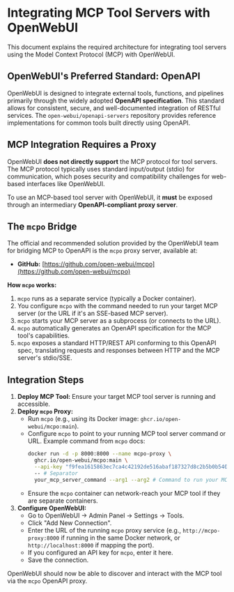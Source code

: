 # Integrating MCP Tool Servers with OpenWebUI

This document explains the required architecture for integrating tool servers using the Model Context Protocol (MCP) with OpenWebUI.

## OpenWebUI's Preferred Standard: OpenAPI

OpenWebUI is designed to integrate external tools, functions, and pipelines primarily through the widely adopted **OpenAPI specification**. This standard allows for consistent, secure, and well-documented integration of RESTful services. The `open-webui/openapi-servers` repository provides reference implementations for common tools built directly using OpenAPI.

## MCP Integration Requires a Proxy

OpenWebUI **does not directly support** the MCP protocol for tool servers. The MCP protocol typically uses standard input/output (stdio) for communication, which poses security and compatibility challenges for web-based interfaces like OpenWebUI.

To use an MCP-based tool server with OpenWebUI, it **must** be exposed through an intermediary **OpenAPI-compliant proxy server**.

## The `mcpo` Bridge

The official and recommended solution provided by the OpenWebUI team for bridging MCP to OpenAPI is the `mcpo` proxy server, available at:

*   **GitHub:** [https://github.com/open-webui/mcpo](https://github.com/open-webui/mcpo)

**How `mcpo` works:**

1.  `mcpo` runs as a separate service (typically a Docker container).
2.  You configure `mcpo` with the command needed to run your target MCP server (or the URL if it's an SSE-based MCP server).
3.  `mcpo` starts your MCP server as a subprocess (or connects to the URL).
4.  `mcpo` automatically generates an OpenAPI specification for the MCP tool's capabilities.
5.  `mcpo` exposes a standard HTTP/REST API conforming to this OpenAPI spec, translating requests and responses between HTTP and the MCP server's stdio/SSE.

## Integration Steps

1.  **Deploy MCP Tool:** Ensure your target MCP tool server is running and accessible.
2.  **Deploy `mcpo` Proxy:**
    *   Run `mcpo` (e.g., using its Docker image: `ghcr.io/open-webui/mcpo:main`).
    *   Configure `mcpo` to point to your running MCP tool server command or URL. Example command from `mcpo` docs:
        ```bash
        docker run -d -p 8000:8000 --name mcpo-proxy \
          ghcr.io/open-webui/mcpo:main \
          --api-key "f9fea1615863ec7ca4c42192de516abaf187327d8c2b5b0b5400ef4f3a2a147b" \ # Optional, but recommended
          -- # Separator
          your_mcp_server_command --arg1 --arg2 # Command to run your MCP tool
        ```
    *   Ensure the `mcpo` container can network-reach your MCP tool if they are separate containers.
3.  **Configure OpenWebUI:**
    *   Go to OpenWebUI -> Admin Panel -> Settings -> Tools.
    *   Click "Add New Connection".
    *   Enter the URL of the running `mcpo` proxy service (e.g., `http://mcpo-proxy:8000` if running in the same Docker network, or `http://localhost:8000` if mapping the port).
    *   If you configured an API key for `mcpo`, enter it here.
    *   Save the connection.

OpenWebUI should now be able to discover and interact with the MCP tool via the `mcpo` OpenAPI proxy. 